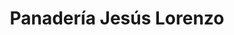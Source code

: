 ---
title: "Panadería Jesús Lorenzo"
url: /carbajales-de-alba/panaderia-jesus-lorenzo/
shop: panadería
---